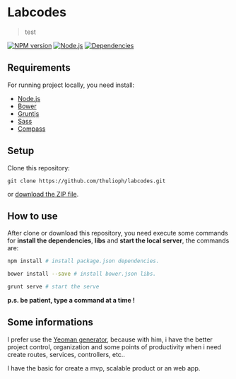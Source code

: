 # Labcodes

> test

[![NPM version][shield-npm]](#)
[![Node.js][shield-node]](#)
[![Dependencies][shield-dependencies]](#)

[shield-npm]: https://img.shields.io/badge/npm-v2.15.0-blue.svg
[shield-node]: https://img.shields.io/node/v/gh-badges.svg?maxAge=2592000
[shield-dependencies]: https://img.shields.io/badge/dependencies-up%20to%20date-brightgreen.svg


## Requirements

For running project locally, you need install:

* [Node.js][node]
* [Bower][bower]
* [Gruntjs][grunt]
* [Sass][sass]
* [Compass][compass]


[node]: https://nodejs.org/
[bower]: http://bower.io/
[grunt]: http://gruntjs.com/
[sass]: http://sass-lang.com/
[compass]: http://compass-style.org/


## Setup

Clone this repository:

```
git clone https://github.com/thulioph/labcodes.git
```

or [download the ZIP file](https://github.com/thulioph/labcodes/archive/master.zip).


## How to use

After clone or download this repository, you need execute some commands for **install the dependencies**, **libs** and **start the local server**, the commands are:

```sh
npm install # install package.json dependencies.
```

```sh
bower install --save # install bower.json libs.
```

```sh
grunt serve # start the serve
```

**p.s. be patient, type a command at a time !**

## Some informations

I prefer use the [Yeoman generator](https://github.com/yeoman/generator-angular), because with him, i have the better project control, organization and some points of productivity when i need create routes, services, controllers, etc.. 

I have the basic for create a mvp, scalable product or an web app.
